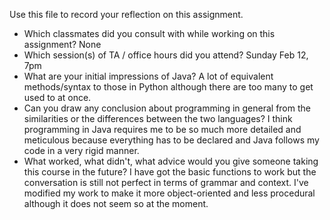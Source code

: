 Use this file to record your reflection on this assignment.

- Which classmates did you consult with while working on this assignment?
None
- Which session(s) of TA / office hours did you attend?
Sunday Feb 12, 7pm
- What are your initial impressions of Java? 
A lot of equivalent methods/syntax to those in Python although there are too many to get used to at once.
- Can you draw any conclusion about programming in general from the similarities or the differences between the two languages? 
I think programming in Java requires me to be so much more detailed and meticulous because everything has to be declared and Java follows my code in a very rigid manner. 
- What worked, what didn't, what advice would you give someone taking this course in the future?
I have got the basic functions to work but the conversation is still not perfect in terms of grammar and context. I've modified my work to make it more object-oriented and less procedural although it does not seem so at the moment. 
